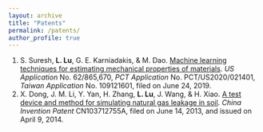 ```yaml
---
layout: archive
title: "Patents"
permalink: /patents/
author_profile: true
---
```


1. S. Suresh, **L. Lu**, G. E. Karniadakis, & M. Dao. [Machine learning techniques for estimating mechanical properties of materials](https://patents.google.com/patent/WO2020263358A1/en?q=%22Machine+Learning+Techniques+For+Estimating+Mechanical+Properties+Of+Materials%22&oq=%22Machine+Learning+Techniques+For+Estimating+Mechanical+Properties+Of+Materials%22). *US Application* No. 62/865,670, *PCT Application* No. PCT/US2020/021401, *Taiwan Application* No. 109121601, filed on June 24, 2019.
1. X. Dong, J. M. Li, Y. Yan, H. Zhang, **L. Lu**, J. Wang, & H. Xiao. [A test device and method for simulating natural gas leakage in soil](http://www.soopat.com/Patent/201310233742). *China Invention Patent* CN103712755A, filed on June 14, 2013, and issued on April 9, 2014.
